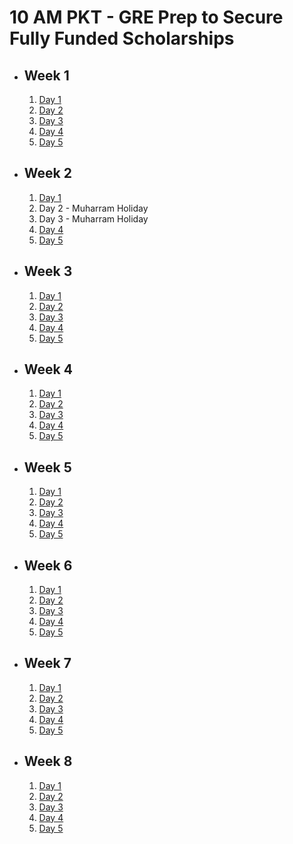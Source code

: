 # 10 AM PKT - GRE Prep to Secure Fully Funded Scholarships

- ## Week 1

   1. [Day 1](https://www.facebook.com/iCodeguru/videos/1582296325672528)
   2. [Day 2](https://www.facebook.com/iCodeguru/videos/1958196964600679)
   3. [Day 3](https://www.facebook.com/iCodeguru/videos/3786779811605650)
   4. [Day 4](https://www.facebook.com/iCodeguru/videos/857186116269626)
   5. [Day 5](https://www.facebook.com/iCodeguru/videos/1021327902896557)

- ## Week 2

   1. [Day 1](https://www.facebook.com/iCodeguru/videos/1683050699100596)
   2. Day 2 - Muharram Holiday
   3. Day 3 - Muharram Holiday
   4. [Day 4](https://www.facebook.com/iCodeguru/videos/976204117617531)
   5. [Day 5](https://www.facebook.com/iCodeguru/videos/862995205686895)

- ## Week 3

   1. [Day 1](https://www.facebook.com/iCodeguru/videos/3829775693972502)
   2. [Day 2](https://www.facebook.com/iCodeguru/videos/2475669619284600)
   3. [Day 3](https://www.facebook.com/iCodeguru/videos/2203014373386276)
   4. [Day 4](https://www.facebook.com/iCodeguru/videos/1484033845566591)
   5. [Day 5](https://www.facebook.com/iCodeguru/videos/986776489599479)

- ## Week 4

   1. [Day 1](https://www.facebook.com/iCodeguru/videos/1559820517957471)
   2. [Day 2](https://www.facebook.com/iCodeguru/videos/506814705183264)
   3. [Day 3](https://www.facebook.com/iCodeguru/videos/377499422031739)
   4. [Day 4](https://www.facebook.com/iCodeguru/videos/1539764763561773)
   5. [Day 5](https://www.facebook.com/watch/?v=1213327439795698)

- ## Week 5

   1. [Day 1](https://www.facebook.com/iCodeguru/videos/481241561273618)
   2. [Day 2](https://www.facebook.com/iCodeguru/videos/1059665962354404)
   3. [Day 3](https://www.facebook.com/iCodeguru/videos/372963558947871)
   4. [Day 4](https://www.facebook.com/watch/?v=463426633265572)
   5. [Day 5](https://www.facebook.com/iCodeguru/videos/1021699189366225)

- ## Week 6

   1. [Day 1](https://www.facebook.com/iCodeguru/videos/1538014690127064)
   2. [Day 2](https://www.facebook.com/iCodeguru/videos/1001166381502306)
   3. [Day 3](https://www.facebook.com/iCodeguru/videos/1224443458749660)
   4. [Day 4](https://www.facebook.com/iCodeguru/videos/475503512011586)
   5. [Day 5](https://www.facebook.com/iCodeguru/videos/1720181292130055)

- ## Week 7

   1. [Day 1](https://www.facebook.com/iCodeguru/videos/1034105564885901)
   2. [Day 2](https://www.facebook.com/iCodeguru/videos/488768503921365)
   3. [Day 3](https://www.facebook.com/iCodeguru/videos/8349708755149827)
   4. [Day 4](https://www.facebook.com/iCodeguru/videos/548201704403202)
   5. [Day 5](https://www.facebook.com/iCodeguru/videos/3764097473855638)

- ## Week 8

   1. [Day 1](https://www.facebook.com/iCodeguru/videos/481457748017513)
   2. [Day 2](https://www.facebook.com/iCodeguru/videos/821491460153855)
   3. [Day 3](https://www.facebook.com/iCodeguru/videos/853775490040239)
   4. [Day 4](https://www.facebook.com/iCodeguru/videos/533215255717411)
   5. [Day 5](https://www.facebook.com/iCodeguru/videos/1558142771468783)

<!-- - ## Week 9

   1. [Day 1](https://www.facebook.com/iCodeguru/videos/529130596166446)
   2. [Day 2](https://www.facebook.com/iCodeguru/videos/1264797254680931)
   3. [Day 3](https://www.facebook.com/iCodeguru/videos/1192988008617200)
   4. [Day 4](https://www.facebook.com/iCodeguru/videos/395776893540166)
   5. [Day 5](https://www.facebook.com/iCodeguru/videos/999814518566917) -->

<!-- - ## Week 

   1. [Day 1]()
   2. [Day 2]()
   3. [Day 3]()
   4. [Day 4]()
   5. [Day 5]() -->